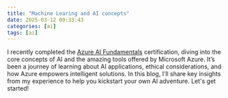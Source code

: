 ```yaml
---
title: "Machine Learing and AI concepts"
date: 2025-03-12 09:33:43
categories: [ai]
tags: [ai]
---
```


I recently completed the <a href="https://learn.microsoft.com/api/credentials/share/en-us/AamerSadiq-9608/90234AA9C5746E38?sharingId=4D3B72AC4C8C2E1D" target="_blank">Azure AI Fundamentals</a> certification, diving into the core concepts of AI and the amazing tools offered by Microsoft Azure. It’s been a journey of learning about AI applications, ethical considerations, and how Azure empowers intelligent solutions. In this blog, I’ll share key insights from my experience to help you kickstart your own AI adventure. Let's get started!
